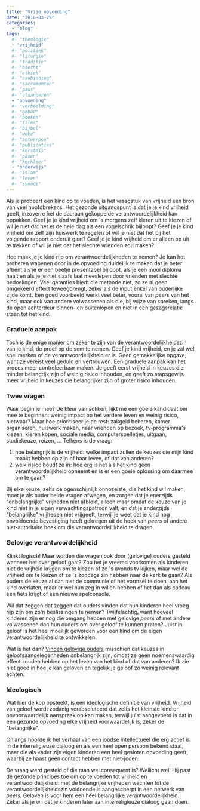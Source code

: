 ```yaml
---
title: "Vrije opvoeding"
date: "2016-03-29"
categories: 
  - "blog"
tags:
  #- "theologie"
  - "vrijheid"
  #- "politiek"
  #- "liturgie"
  #- "traditie"
  #- "biecht"
  #- "ethiek"
  #- "aanbidding"
  #- "sacramenten"
  #- "paus"
  #- "vlaanderen"
  - "opvoeding"
  #- "verbeelding"
  #- "gebed"
  #- "boeken"
  #- "films"
  #- "bijbel"
  #- "woke"
  #- "antwerpen"
  #- "publicaties"
  #- "kerstmis"
  #- "pasen"
  #- "kerkleer"
  - "onderwijs"
  #- "islam"
  #- "leven"
  #- "synode"
---
```


Als je probeert een kind op te voeden, is het vraagstuk van vrijheid een bron van veel hoofdbrekens. Het gezonde uitgangspunt is dat je je kind vrijheid geeft, inzoverre het de daaraan gekoppelde verantwoordelijkheid kan oppakken. Geef je je kind vrijheid om 's morgens zelf kleren uit te kiezen of wil je niet dat het er de hele dag als een vogelschrik bijloopt? Geef je je kind vrijheid om zelf zijn huiswerk te regelen of wil je niet dat het bij het volgende rapport onderuit gaat? Geef je je kind vrijheid om er alleen op uit te trekken of wil je niet dat het slechte vrienden zou maken?

Hoe maak je je kind rijp om verantwoordelijkheden te nemen? Je kan het proberen wapenen door in de opvoeding duidelijk te maken dat je beter afbent als je er een beetje presentabel bijloopt, als je een mooi diploma haalt en als je je niet slaafs laat meeslepen door vrienden met slechte bedoelingen. Veel garanties biedt die methode niet, zo ze al geen omgekeerd effect teweegbrengt, zeker als de input enkel van ouderlijke zijde komt. Een goed voorbeeld werkt veel beter, vooral van _peers_ van het kind, maar ook van andere volwassenen als die, bij wijze van spreken, langs de open achterdeur binnen- en buitenlopen en niet in een gezagsrelatie staan tot het kind.

### Graduele aanpak

Toch is de enige manier om zeker te zijn van de verantwoordelijkheidszin van je kind, de proef op de som te nemen. Geef je kind vrijheid, en je zal wel snel merken of de verantwoordelijkheid er is. Geen gemakkelijke opgave, want ze vereist veel geduld en vertrouwen. Een graduele aanpak kan het proces meer controleerbaar maken. Je geeft eerst vrijheid in keuzes die minder belangrijk zijn of weinig risico inhouden, en geeft zo stapsgewijs meer vrijheid in keuzes die belangrijker zijn of groter risico inhouden.

### Twee vragen

Waar begin je mee? De kleur van sokken, lijkt me een goeie kandidaat om mee te beginnen: weinig impact op het verdere leven en weinig risico, nietwaar? Maar hoe prioritiseer je de rest: zakgeld beheren, kamer organiseren, huiswerk maken, naar vrienden op bezoek, tv-programma's kiezen, kleren kopen, sociale media, computerspelletjes, uitgaan, studiekeuze, reizen, … Telkens is de vraag:

1. hoe belangrijk is de vrijheid: welke impact zullen de keuzes die mijn kind maakt hebben op zijn of haar leven, of dat van anderen?
2. welk risico houdt ze in: hoe erg is het als het kind geen verantwoordelijkheid opneemt en is er een goeie oplossing om daarmee om te gaan?

Bij elke keuze, zelfs de ogenschijnlijk onnozelste, die het kind wil maken, moet je als ouder beide vragen afwegen, en zorgen dat je enerzijds "onbelangrijke" vrijheden niet afblokt, alleen maar omdat de keuze van je kind niet in je eigen verwachtingspatroon valt, en dat je anderzijds "belangrijke" vrijheden niet vrijgeeft, terwijl je weet dat je kind nog onvoldoende bevestiging heeft gekregen uit de hoek van _peers_ of andere niet-autoritaire hoek om die verantwoordelijkheid te dragen.

### Gelovige verantwoordelijkheid

Klinkt logisch! Maar worden die vragen ook door (gelovige) ouders gesteld wanneer het over geloof gaat? Zou het je vreemd voorkomen als kinderen niet de vrijheid krijgen om te kiezen of ze 's avonds tv kijken, maar wel de vrijheid om te kiezen of ze 's zondags zin hebben naar de kerk te gaan? Als ouders de keuze al dan niet de communie of het vormsel te doen, aan het kind overlaten, maar er wel hun zeg in willen hebben of het dan als cadeau een fiets krijgt of een nieuwe spelconsole.

Wil dat zeggen dat zeggen dat ouders vinden dat hun kinderen heel vroeg rijp zijn om zo'n beslissingen te nemen? Twijfelachtig, want hoeveel kinderen zijn er nog die omgang hebben met gelovige _peers_ of met andere volwassenen dan hun ouders om over geloof te kunnen praten? Juist in geloof is het heel moeilijk geworden voor een kind om de eigen verantwoordelijkheid te ontwikkelen.

Wat is het dan? [Vinden gelovige ouders](https://www.ncregister.com/blog/msgr-pope/4-failed-catechetical-models-of-the-past) misschien dat keuzes in geloofsaangelegenheden onbelangrijk zijn, omdat ze geen noemenswaardig effect zouden hebben op het leven van het kind of dat van anderen? Ik zie niet goed in hoe je kan geloven en tegelijk je geloof zo weinig relevant achten.

### Ideologisch

Wat hier de kop opsteekt, is een ideologische definitie van vrijheid. Vrijheid van geloof wordt zodanig verabsoluteerd dat zelfs het kleinste kind er onvoorwaardelijk aanspraak op kan maken, terwijl juist aangevoerd is dat in een gezonde opvoeding elke vrijheid voorwaardelijk is, zeker de "belangrijke".

Onlangs hoorde ik het verhaal van een joodse intellectueel die erg actief is in de interreligieuze dialoog en als een heel open persoon bekend staat, maar die als vader zijn eigen kinderen een heel gesloten opvoeding geeft, waarbij ze haast geen contact hebben met niet-joden.

De vraag werd gesteld of die man wel consequent is? Wellicht wel! Hij past de gezonde principes toe om op te voeden tot vrijheid en verantwoordelijkheid: met de belangrijke vrijheden wachten tot de verantwoordelijkheidszin voldoende is aangescherpt in een netwerk van _peers._ Geloven is voor hem een heel belangrijke verantwoordelijkheid. Zeker als je wil dat je kinderen later aan interreligieuze dialoog gaan doen.
